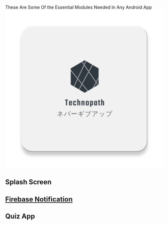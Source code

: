These Are Some Of the Essential Modules Needed In Any Android App
![logo](logo.png)

## Splash Screen

## [Firebase Notification](https://github.com/DAKSHSEMWAL/Essential-Modules/tree/master/Notification%20Utils)

## Quiz App